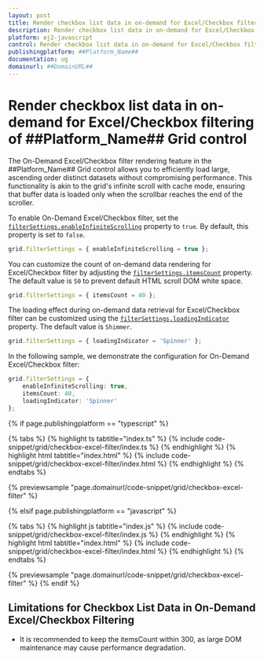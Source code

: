 ```yaml
---
layout: post
title: Render checkbox list data in on-demand for Excel/Checkbox filtering of ##Platform_Name## Grid control | Syncfusion
description: Render checkbox list data in on-demand for Excel/Checkbox filtering in Syncfusion ##Platform_Name## Grid control of Syncfusion Essential JS 2 and more.
platform: ej2-javascript
control: Render checkbox list data in on-demand for Excel/Checkbox filtering
publishingplatform: ##Platform_Name##
documentation: ug
domainurl: ##DomainURL##
---
```


# Render checkbox list data in on-demand for Excel/Checkbox filtering of ##Platform_Name## Grid control

The On-Demand Excel/Checkbox filter rendering feature in the ##Platform_Name## Grid control allows you to efficiently load large, ascending order distinct datasets without compromising performance. This functionality is akin to the grid's infinite scroll with cache mode, ensuring that buffer data is loaded only when the scrollbar reaches the end of the scroller.

To enable On-Demand Excel/Checkbox filter, set the  [`filterSettings.enableInfiniteScrolling`](../../api/grid/filterSettings#enableInfiniteScrolling) property to `true`. By default, this property is set to `false`.

```ts
grid.filterSettings = { enableInfiniteScrolling = true };
```

You can customize the count of on-demand data rendering for Excel/Checkbox filter by adjusting the [`filterSettings.itemsCount`](../../api/grid/filterSettings#itemsCount) property. The default value is `50` to prevent default HTML scroll DOM white space.

```ts
grid.filterSettings = { itemsCount = 40 };
```

The loading effect during on-demand data retrieval for Excel/Checkbox filter can be customized using the [`filterSettings.loadingIndicator`](../../api/grid/filterSettings#loadingIndicator) property. The default value is `Shimmer`.

```ts
grid.filterSettings = { loadingIndicator = 'Spinner' };
```

In the following sample, we demonstrate the configuration for On-Demand Excel/Checkbox filter:

```ts
grid.filterSettings = {
    enableInfiniteScrolling: true,
    itemsCount: 40,
    loadingIndicator: 'Spinner'
};
```

{% if page.publishingplatform == "typescript" %}

 {% tabs %}
{% highlight ts tabtitle="index.ts" %}
{% include code-snippet/grid/checkbox-excel-filter/index.ts %}
{% endhighlight %}
{% highlight html tabtitle="index.html" %}
{% include code-snippet/grid/checkbox-excel-filter/index.html %}
{% endhighlight %}
{% endtabs %}

{% previewsample "page.domainurl/code-snippet/grid/checkbox-excel-filter" %}

{% elsif page.publishingplatform == "javascript" %}

{% tabs %}
{% highlight js tabtitle="index.js" %}
{% include code-snippet/grid/checkbox-excel-filter/index.js %}
{% endhighlight %}
{% highlight html tabtitle="index.html" %}
{% include code-snippet/grid/checkbox-excel-filter/index.html %}
{% endhighlight %}
{% endtabs %}

{% previewsample "page.domainurl/code-snippet/grid/checkbox-excel-filter" %}
{% endif %}

## Limitations for Checkbox List Data in On-Demand Excel/Checkbox Filtering

* It is recommended to keep the itemsCount within 300, as large DOM maintenance may cause performance degradation.